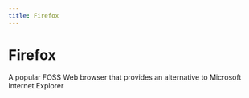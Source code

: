 ```yaml
---
title: Firefox
---
```

# Firefox

A popular FOSS Web browser that provides an alternative to Microsoft Internet Explorer